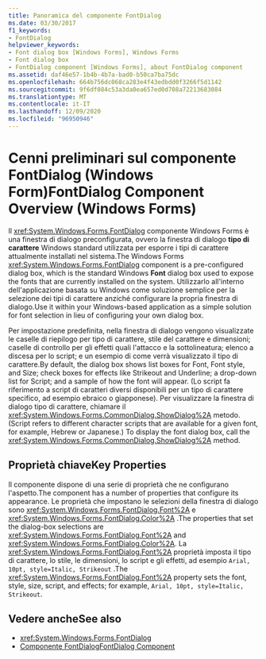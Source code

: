 ```yaml
---
title: Panoramica del componente FontDialog
ms.date: 03/30/2017
f1_keywords:
- FontDialog
helpviewer_keywords:
- Font dialog box [Windows Forms], Windows Forms
- Font dialog box
- FontDialog component [Windows Forms], about FontDialog component
ms.assetid: daf46e57-1b4b-4b7a-bad0-b50ca7ba75dc
ms.openlocfilehash: 664b756dc068ca283e4f43edbdd0f3266f5d1142
ms.sourcegitcommit: 9f6df084c53a3da0ea657ed0d708a72213683084
ms.translationtype: MT
ms.contentlocale: it-IT
ms.lasthandoff: 12/09/2020
ms.locfileid: "96950946"
---
```

# <a name="fontdialog-component-overview-windows-forms"></a><span data-ttu-id="786ab-102">Cenni preliminari sul componente FontDialog (Windows Form)</span><span class="sxs-lookup"><span data-stu-id="786ab-102">FontDialog Component Overview (Windows Forms)</span></span>
<span data-ttu-id="786ab-103">Il <xref:System.Windows.Forms.FontDialog> componente Windows Forms è una finestra di dialogo preconfigurata, ovvero la finestra di dialogo **tipo di carattere** Windows standard utilizzata per esporre i tipi di carattere attualmente installati nel sistema.</span><span class="sxs-lookup"><span data-stu-id="786ab-103">The Windows Forms <xref:System.Windows.Forms.FontDialog> component is a pre-configured dialog box, which is the standard Windows **Font** dialog box used to expose the fonts that are currently installed on the system.</span></span> <span data-ttu-id="786ab-104">Utilizzarlo all'interno dell'applicazione basata su Windows come soluzione semplice per la selezione dei tipi di carattere anziché configurare la propria finestra di dialogo.</span><span class="sxs-lookup"><span data-stu-id="786ab-104">Use it within your Windows-based application as a simple solution for font selection in lieu of configuring your own dialog box.</span></span>  
  
 <span data-ttu-id="786ab-105">Per impostazione predefinita, nella finestra di dialogo vengono visualizzate le caselle di riepilogo per tipo di carattere, stile del carattere e dimensioni; caselle di controllo per gli effetti quali l'attacco e la sottolineatura; elenco a discesa per lo script; e un esempio di come verrà visualizzato il tipo di carattere.</span><span class="sxs-lookup"><span data-stu-id="786ab-105">By default, the dialog box shows list boxes for Font, Font style, and Size; check boxes for effects like Strikeout and Underline; a drop-down list for Script; and a sample of how the font will appear.</span></span> <span data-ttu-id="786ab-106">(Lo script fa riferimento a script di caratteri diversi disponibili per un tipo di carattere specifico, ad esempio ebraico o giapponese). Per visualizzare la finestra di dialogo tipo di carattere, chiamare il <xref:System.Windows.Forms.CommonDialog.ShowDialog%2A> metodo.</span><span class="sxs-lookup"><span data-stu-id="786ab-106">(Script refers to different character scripts that are available for a given font, for example, Hebrew or Japanese.) To display the font dialog box, call the <xref:System.Windows.Forms.CommonDialog.ShowDialog%2A> method.</span></span>  
  
## <a name="key-properties"></a><span data-ttu-id="786ab-107">Proprietà chiave</span><span class="sxs-lookup"><span data-stu-id="786ab-107">Key Properties</span></span>  
 <span data-ttu-id="786ab-108">Il componente dispone di una serie di proprietà che ne configurano l'aspetto.</span><span class="sxs-lookup"><span data-stu-id="786ab-108">The component has a number of properties that configure its appearance.</span></span> <span data-ttu-id="786ab-109">Le proprietà che impostano le selezioni della finestra di dialogo sono <xref:System.Windows.Forms.FontDialog.Font%2A> e <xref:System.Windows.Forms.FontDialog.Color%2A> .</span><span class="sxs-lookup"><span data-stu-id="786ab-109">The properties that set the dialog-box selections are <xref:System.Windows.Forms.FontDialog.Font%2A> and <xref:System.Windows.Forms.FontDialog.Color%2A>.</span></span> <span data-ttu-id="786ab-110">La <xref:System.Windows.Forms.FontDialog.Font%2A> proprietà imposta il tipo di carattere, lo stile, le dimensioni, lo script e gli effetti, ad esempio `Arial, 10pt, style=Italic, Strikeout` .</span><span class="sxs-lookup"><span data-stu-id="786ab-110">The <xref:System.Windows.Forms.FontDialog.Font%2A> property sets the font, style, size, script, and effects; for example, `Arial, 10pt, style=Italic, Strikeout`.</span></span>  
  
## <a name="see-also"></a><span data-ttu-id="786ab-111">Vedere anche</span><span class="sxs-lookup"><span data-stu-id="786ab-111">See also</span></span>

- <xref:System.Windows.Forms.FontDialog>
- [<span data-ttu-id="786ab-112">Componente FontDialog</span><span class="sxs-lookup"><span data-stu-id="786ab-112">FontDialog Component</span></span>](fontdialog-component-windows-forms.md)
